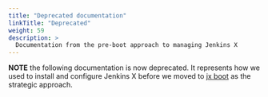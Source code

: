 ```yaml
---
title: "Deprecated documentation"
linkTitle: "Deprecated"
weight: 59
description: >
  Documentation from the pre-boot approach to managing Jenkins X
---
```


**NOTE** the following documentation is now deprecated. It represents how we used to install and configure Jenkins X before we moved to [jx boot](/docs/getting-started/setup/boot/) as the strategic approach.
